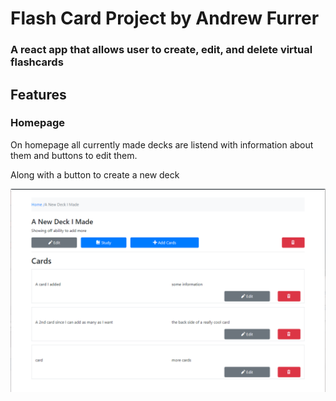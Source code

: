 # Flash Card Project by Andrew Furrer

### A react app that allows user to create, edit, and delete virtual flashcards

## Features

### Homepage

On homepage all currently made decks are listend with information about them and buttons to edit them. 

Along with a button to create a new deck

![Image of Homepage](screenshots/deckpage.png "HomePage")